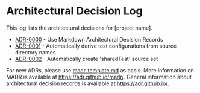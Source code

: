 # Architectural Decision Log

This log lists the architectural decisions for [project name].

<!-- adrlog -- Regenerate the content by using "adr-log -i". You can install it via "npm install -g adr-log" -->

* [ADR-0000](0000-use-markdown-architectural-decision-records.md) - Use Markdown Architectural Decision Records
* [ADR-0001](0001-automatically-create-test-configurations-from-source-directory-names.md) - Automatically derive test configurations from source directory names
* [ADR-0002](0002-automatically-create-shared-test-set.md) - Automatically create 'sharedTest' source set

<!-- adrlogstop -->

For new ADRs, please use [madr-template.md](../madr-template.md) as basis.
More information on MADR is available at <https://adr.github.io/madr/>.
General information about architectural decision records is available at <https://adr.github.io/>.
